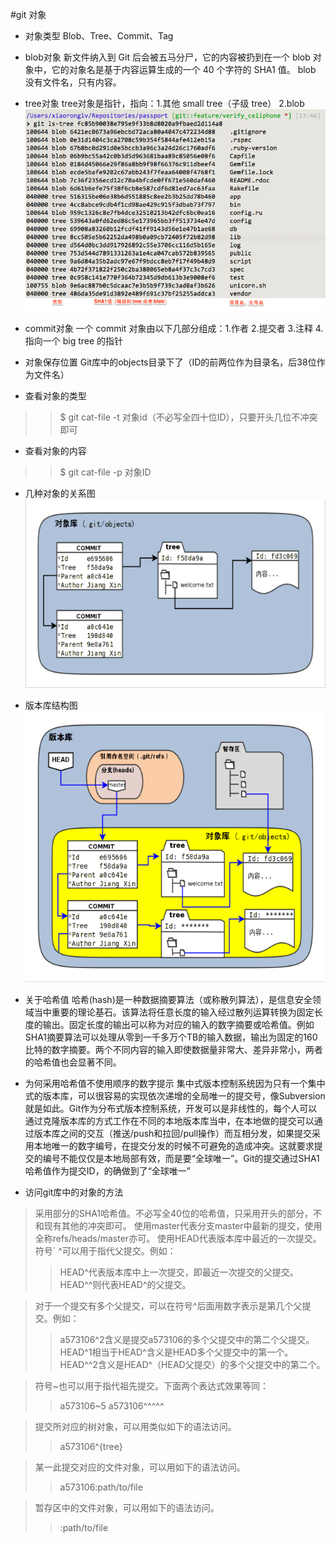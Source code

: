 #git 对象
- 对象类型
Blob、Tree、Commit、Tag
- blob对象
新文件纳入到 Git 后会被五马分尸，它的内容被扔到在一个 blob 对象中，它的对象名是基于内容运算生成的一个 40 个字符的 SHA1 值。
blob 没有文件名，只有内容。

- tree对象
tree对象是指针，指向：1.其他 small tree（子级 tree） 2.blob
![图 3](images/c785f414eb5d1c03faedd6bb33ddeb5dde6b1408136f8b45184bf1748065400f.png)

- commit对象
一个 commit 对象由以下几部分组成：1.作者 2.提交者 3.注释 4.指向一个 big tree 的指针

- 对象保存位置
Git库中的objects目录下了（ID的前两位作为目录名，后38位作为文件名）
- 查看对象的类型 
>>$ git cat-file -t 对象id（不必写全四十位ID），只要开头几位不冲突即可
- 查看对象的内容
>>$ git cat-file -p 对象ID

- 几种对象的关系图
![图 1](images/a65c720c5d5dc26bbd0d4f1ce47e7dd1a5fc015cb30e57cb4128460ebf291869.png)  


- 版本库结构图
![图 2](images/6b7556bfc971efd941fa0c6e635075d500c6ba18e3427536e42ebc031021c982.png)  

- 关于哈希值
  哈希(hash)是一种数据摘要算法（或称散列算法），是信息安全领域当中重要的理论基石。该算法将任意长度的输入经过散列运算转换为固定长度的输出。固定长度的输出可以称为对应的输入的数字摘要或哈希值。例如SHA1摘要算法可以处理从零到一千多万个TB的输入数据，输出为固定的160比特的数字摘要。两个不同内容的输入即使数据量非常大、差异非常小，两者的哈希值也会显著不同。

- 为何采用哈希值不使用顺序的数字提示
集中式版本控制系统因为只有一个集中式的版本库，可以很容易的实现依次递增的全局唯一的提交号，像Subversion就是如此。Git作为分布式版本控制系统，开发可以是非线性的，每个人可以通过克隆版本库的方式工作在不同的本地版本库当中，在本地做的提交可以通过版本库之间的交互（推送/push和拉回/pull操作）而互相分发，如果提交采用本地唯一的数字编号，在提交分发的时候不可避免的造成冲突。这就要求提交的编号不能仅仅是本地局部有效，而是要“全球唯一”。Git的提交通过SHA1哈希值作为提交ID，的确做到了“全球唯一”

- 访问git库中的对象的方法
>采用部分的SHA1哈希值。不必写全40位的哈希值，只采用开头的部分，不和现有其他的冲突即可。
>使用master代表分支master中最新的提交，使用全称refs/heads/master亦可。
>使用HEAD代表版本库中最近的一次提交。
>符号` ^可以用于指代父提交。例如：
>>HEAD^代表版本库中上一次提交，即最近一次提交的父提交。
>>HEAD^^则代表HEAD^的父提交。

>对于一个提交有多个父提交，可以在符号^后面用数字表示是第几个父提交。例如：
>>a573106^2含义是提交a573106的多个父提交中的第二个父提交。
>>HEAD^1相当于HEAD^含义是HEAD多个父提交中的第一个。
>>HEAD^^2含义是HEAD^（HEAD父提交）的多个父提交中的第二个。

>符号~<n>也可以用于指代祖先提交。下面两个表达式效果等同：
>>a573106~5
>>a573106^^^^^

>提交所对应的树对象，可以用类似如下的语法访问。
>>a573106^{tree}

>某一此提交对应的文件对象，可以用如下的语法访问。
>>a573106:path/to/file

>暂存区中的文件对象，可以用如下的语法访问。
>>:path/to/file
